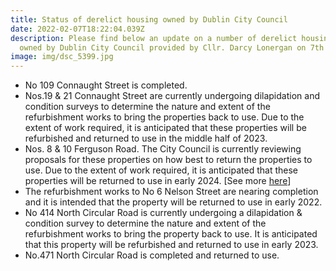 ```yaml
---
title: Status of derelict housing owned by Dublin City Council
date: 2022-02-07T18:22:04.039Z
description: Please find below an update on a number of derelict housing units
  owned by Dublin City Council provided by Cllr. Darcy Lonergan on 7th Feb. 2022
image: img/dsc_5399.jpg
---
```

* No 109 Connaught Street is completed.
* Nos.19 & 21 Connaught Street are currently undergoing dilapidation and condition surveys to determine the nature and extent of the refurbishment works to bring the properties back to use. Due to the extent of work required, it is anticipated that these properties will be refurbished and returned to use in the middle half of 2023.
* Nos. 8 & 10 Ferguson Road. The City Council is currently reviewing proposals for these properties on how best to return the properties to use. Due to the extent of work required, it is anticipated that these properties will be returned to use in early 2024. [See more [here](/post/derelict-sites-at-8-ferguson-road-and-10-ferguson-road-drumcondra/)]
* The refurbishment works to No 6 Nelson Street are nearing completion and it is intended that the property will be returned to use in early 2022.
* No 414 North Circular Road is currently undergoing a dilapidation & condition survey to determine the nature and extent of the refurbishment works to bring the property back to use. It is anticipated that this property will be refurbished and returned to use in early 2023. 
* No.471 North Circular Road is completed and returned to use.